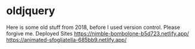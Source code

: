 # oldjquery
Here is some old stuff from 2018, before I used version control. Please forgive me. 
Deployed Sites
https://nimble-bombolone-b5d723.netlify.app/
https://animated-sfogliatella-685bb9.netlify.app/
